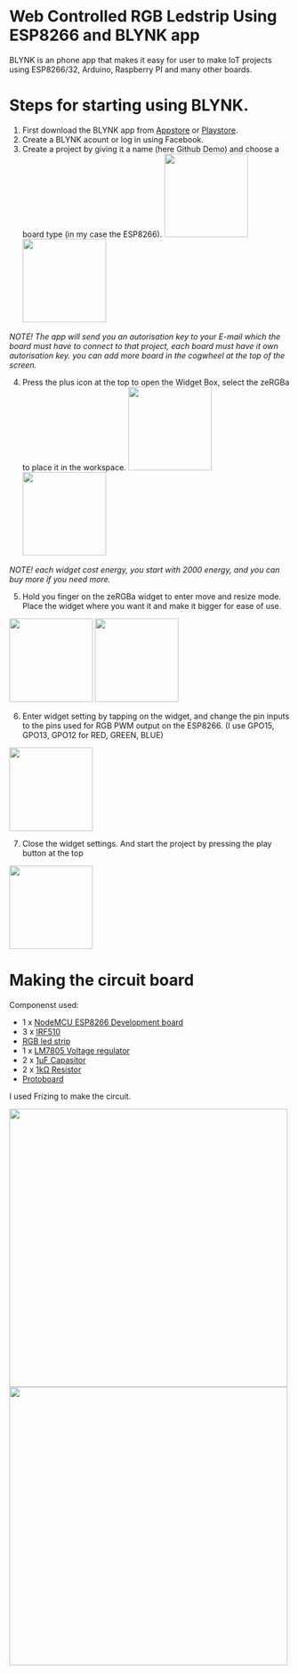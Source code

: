 # Web Controlled RGB Ledstrip Using ESP8266 and BLYNK app
BLYNK is an phone app that makes it easy for user to make IoT projects using ESP8266/32, Arduino, Raspberry PI and many other boards. 

# Steps for starting using BLYNK.

1. First download the BLYNK app from [Appstore](https://apps.apple.com/us/app/blynk-iot-for-arduino-esp32/id808760481) or [Playstore](https://play.google.com/store/apps/details?id=cc.blynk&hl=no). 
2. Create a BLYNK acount or log in using Facebook. 
3. Create a project by giving it a name (here Github Demo) and choose a board type (in my case the ESP8266).
<img src="img/1_Create_project.jpg" width="150">   <img src="img/2_Empty_project.jpg" width="150">

*NOTE! The app will send you an autorisation key to your E-mail which the board must have to connect to that project, each board must have it own autorisation key. you can add more board in the cogwheel at the top of the screen.*

4. Press the plus icon at the top to open the Widget Box, select the zeRGBa to place it in the workspace.
<img src="img/3_Select_item.jpg" width="150">    <img src="img/4_Insert_zeRGBa.jpg" width="150">

*NOTE! each widget cost energy, you start with 2000 energy, and you can buy more if you need more.*

5. Hold you finger on the zeRGBa widget to enter move and resize mode. Place the widget where you want it and make it bigger for ease of use. 

<img src="img/5_Resize_item.jpg" width="150">   <img src="img/6_Full_size.jpg" width="150">

6. Enter widget setting by tapping on the widget, and change the pin inputs to the pins used for RGB PWM output on the ESP8266. (I use GPO15, GPO13, GPO12 for RED, GREEN, BLUE)

<img src="img/7_zeRGBa_settings.jpg" width="150">

7. Close the widget settings. And start the project by pressing the play button at the top

<img src="img/8_Start_project.jpg" width="150">


# Making the circuit board
Componenst used:
* 1 x [NodeMCU ESP8266 Development board](https://www.ebay.com/sch/i.html?_from=R40&_trksid=m570.l1313&_nkw=nodemcu+esp8266+esp-12+v3&_sacat=65507&LH_TitleDesc=0&_osacat=65507&_odkw=nodemcu+esp8266+esp-12)
* 3 x [IRF510](https://www.ebay.com/sch/i.html?_from=R40&_trksid=m570.l1313&_nkw=irf510&_sacat=0&LH_TitleDesc=0&_osacat=0&_odkw=irf510n)
* [RGB led strip](https://www.ebay.com/sch/i.html?_from=R40&_trksid=m570.l1313&_nkw=5050+SMD+600+LED+RGB+&_sacat=0&LH_TitleDesc=0&_osacat=0&_odkw=2+x+5M+10M+5050+SMD+600+LED+RGB+Flexible+Strip+Light+Car+Auto+DC+12V+ED)
* 1 x [LM7805 Voltage regulator](https://www.ebay.com/sch/i.html?_from=R40&_trksid=m570.l1313&_nkw=lm7805cv&_sacat=0&LH_TitleDesc=0&_osacat=0&_odkw=lm7805)
* 2 x [1μF Capasitor](https://www.ebay.com/sch/i.html?_nkw=1uf+capacitor+electrolytic&_sop=15)
* 2 x [1kΩ Resistor](https://www.ebay.com/sch/i.html?_from=R40&_trksid=m570.l1313&_nkw=1k+resistor&_sacat=0)
* [Protoboard](https://www.ebay.com/sch/i.html?_from=R40&_trksid=m570.l1313&_nkw=protoboard+dot&_sacat=0&LH_TitleDesc=0&_osacat=0&_odkw=protoboard)

I used Frizing to make the circuit.

<img src="img/Breadboard.png" width="500">

<img src="img/Scematic.png" width="500">

